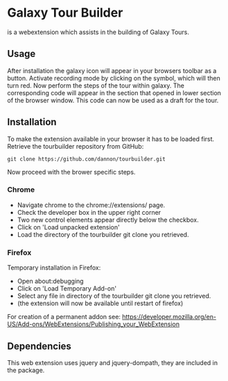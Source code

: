 
# Galaxy Tour Builder 
is a webextension which assists in the building of Galaxy Tours.

## Usage

After installation the galaxy icon will appear in your browsers toolbar as a button.
Activate recording mode by clicking on the symbol, which will then
turn red. Now perform the steps of the tour within galaxy. The corresponding
code will appear in the section that opened in lower section of the browser
window. This code can now be used as a draft for the tour.

## Installation
To make the extension available in your browser it has to be loaded first.
Retrieve the tourbuilder repository from GitHub:
    
    git clone https://github.com/dannon/tourbuilder.git

Now proceed with the brower specific steps.

### Chrome

 - Navigate chrome to the chrome://extensions/ page.
 - Check the developer box in the upper right corner
 - Two new control elements appear directly below the checkbox.
 - Click on 'Load unpacked extension' 
 - Load the directory of the tourbuilder git clone you retrieved.

### Firefox
Temporary installation in Firefox: 
- Open about:debugging 
- Click on 'Load Temporary Add-on'
- Select any file in directory of the tourbuilder git clone you retrieved.
- (the extension will now be available until restart of firefox)

For creation of a permanent addon see: 
https://developer.mozilla.org/en-US/Add-ons/WebExtensions/Publishing_your_WebExtension

## Dependencies
This web extension uses jquery and jquery-dompath, they are included in the package.
